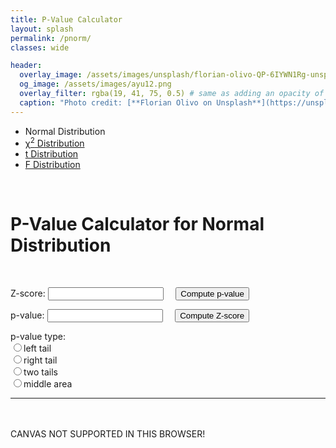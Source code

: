 ```yaml
---
title: P-Value Calculator
layout: splash
permalink: /pnorm/
classes: wide

header:
  overlay_image: /assets/images/unsplash/florian-olivo-QP-6IYWN1Rg-unsplash.jpg
  og_image: /assets/images/ayu12.png
  overlay_filter: rgba(19, 41, 75, 0.5) # same as adding an opacity of 0.5 to a black background
  caption: "Photo credit: [**Florian Olivo on Unsplash**](https://unsplash.com/photos/QP-6IYWN1Rg)"
---
```


<!-- ![image-left](https://i.imgur.com/Urqzfrx.png){: .align-left} -->

<!-- <figure style="width: 200px; margin: 0; margin-right: 20px;" class="align-left">
  <img src="https://i.imgur.com/Urqzfrx.png" alt="">
  <figcaption style="color: grey;">Developed @ Illinois</figcaption>
</figure> -->

<script src="{{ site.baseurl }}/assets/js/pvalue/canvas.js"></script>
<script src="{{ site.baseurl }}/assets/js/pvalue/statFunctions.js"></script>
<script src="{{ site.baseurl }}/assets/js/pvalue/pnorm.js"></script>

<link rel="stylesheet" href="{{ site.baseurl }}/assets/css/pvalue.css">
<!-- <link rel="stylesheet" href="{{ site.baseurl }}/assets/js/pvalue/grid1column.css"> -->

<style>
input[type=number]::-webkit-outer-spin-button,
input[type=number]::-webkit-inner-spin-button {
    -webkit-appearance: none;
    margin: 0;
}

input[type=number] {
    -moz-appearance:textfield;
}
</style>

<div id="wrapper">
<div class="grid-container">
<!-- <script src="{{ site.baseurl }}/assets/js/pvalue/navigation_menu.js" type="text/JavaScript"></script> -->

<div class="main">

<ul class="menu">
  <li class="active">Normal Distribution</li>
  <li><a href="{{ site.baseurl }}/pchisq/"><span class="greek">&chi;</span><sup>2</sup> Distribution</a></li>
  <li><a href="{{ site.baseurl }}/pt/">t Distribution</a></li>
  <li><a href="{{ site.baseurl }}/pf/">F Distribution</a></li>
</ul>

<br />

<h1>P-Value Calculator for Normal Distribution</h1>

<br />

<form name="input" action="" method="get">
<p>Z-score: <input type="number" id="Z-score" name="z_score" step="any" /> 
&nbsp; &nbsp; 
<input type="button" name="p value" id="pbutton" value="Compute p-value" 
onClick="PfromZ_normal(this.form)" /></p>

<p><span id="pdisplay">p-value</span>: <input type="number" id="p-value" name="p_value" step="any" />
&nbsp; &nbsp;
<input type="button" name="Z score" value="Compute Z-score" 
onClick="ZfromP_normal(this.form)" /></p>

<p>p-value type: <br />
<input onchange="changePtype(this.form,0)" type="radio" id="ptype0" 
name="ptype0" value="0" />left tail<br />
<input onchange="changePtype(this.form,1)" type="radio" id="ptype1" 
name="ptype1" value="1" />right tail<br />
<input onchange="changePtype(this.form,2)" type="radio" id="ptype2"
name="ptype2" value="2" />two tails<br />
<input onchange="changePtype(this.form,3)" type="radio" id="ptype3"
name="ptype3" value="3" />middle area
</p>
</form>

<hr />

<p id="input"></p>
<p id="output"></p>
<p id="Rcommand"></p>

<br /> <br />
<canvas id="normalcurve" width="535" height="300">
  CANVAS NOT SUPPORTED IN THIS BROWSER!
</canvas>
<br /> <br />
    
</div>

</div>
</div>
